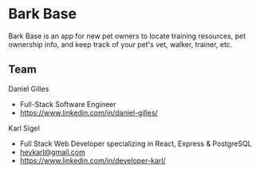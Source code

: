 # Bark Base

Bark Base is an app for new pet owners to locate training resources, pet ownership info, and keep track of your pet's vet, walker, trainer, etc.

## Team

Daniel Gilles
* Full-Stack Software Engineer 
* https://www.linkedin.com/in/daniel-gilles/

Karl Sigel
* Full Stack Web Developer specializing in React, Express & PostgreSQL
* heykarl@gmail.com
* https://www.linkedin.com/in/developer-karl/
